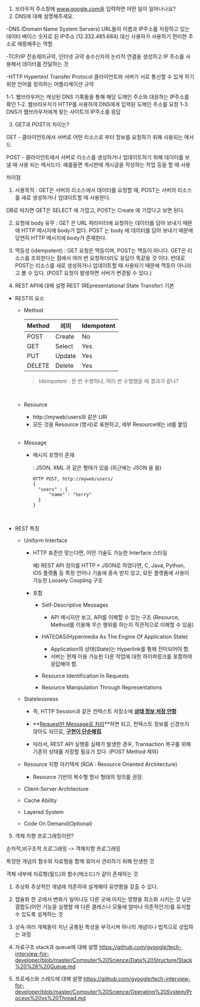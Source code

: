 1. 브라우저 주소창에 www.google.com을 입력하면 어떤 일이 일어나나요?
2. DNS에 대해 설명해주세요.

-DNS (Domain Name System Servers) URL들의 이름과 IP주소를 저장하고 있는 데이터 베이스
숫자로 된 IP주소 (12.332.485.684) 대신 사용자가 사용하기 편리한 주소로 매핑해주는 역할

-TCP/IP 전송제어규약, 인터넷 규약
송수신자의 논리적 연결을 생성하고 IP 주소를 사용해서 데이터를 전달하는 것

-HTTP Hypertext Transfer Protocol
클라이언트와 서버가 서로 통신할 수 있게 하기 위한 언어를 정의하는 어플리케이션 규약

1-1. 웹브라우저는 캐싱된 DNS 기록들을 통해 해당 도메인 주소와 대응하는 IP주소를 확인
1-2. 웹브라우저가 HTTP를 사용하여 DNS에게 입력된 도메인 주소를 요청
1-3. DNS가 웹브라우저에게 찾는 사이트의 IP주소를 응답



3. GET과 POST의 차이는?

GET - 클라이언트에서 서버로 어떤 리소스로 부터 정보를 요청하기 위해 사용되는 메서드

POST - 클라이언트에서 서버로 리소스를 생성하거나 업데이트하기 위해 데이터를 보낼 때 사용 되는 메서드다. 예를들면 게시판에 게시글을 작성하는 작업 등을 할 때 사용


차이점
1. 사용목적 : GET은 서버의 리소스에서 데이터를 요청할 때, POST는 서버의 리소스를 새로 생성하거나 업데이트할 때 사용한다.

DB로 따지면 GET은 SELECT 에 가깝고, POST는 Create 에 가깝다고 보면 된다.


2. 요청에 body 유무 : GET 은 URL 파라미터에 요청하는 데이터를 담아 보내기 때문에 HTTP 메시지에 body가 없다. POST 는 body 에 데이터를 담아 보내기 때문에 당연히 HTTP 메시지에 body가 존재한다.


3. 멱등성 (idempotent) : GET 요청은 멱등이며, POST는 멱등이 아니다.
GET은 리소스를 조회한다는 점에서 여러 번 요청하더라도 응답이 똑같을 것 이다. 반대로 POST는 리소스를 새로 생성하거나 업데이트할 때 사용되기 때문에 멱등이 아니라고 볼 수 있다. (POST 요청이 발생하면 서버가 변경될 수 있다.)


4. REST API에 대해 설명
REST (REpresentational State Transfer) 기본

* REST의 요소

  * Method

    | Method | 의미   | Idempotent |
    | ------ | ------ | ---------- |
    | POST   | Create | No         |
    | GET    | Select | Yes        |
    | PUT    | Update | Yes        |
    | DELETE | Delete | Yes        |

    > Idempotent : 한 번 수행하냐, 여러 번 수행했을 때 결과가 같나?
    <br>

  * Resource

    * http://myweb/users와 같은 URI
    * 모든 것을 Resource (명사)로 표현하고, 세부 Resource에는 id를 붙임

    <br>

  * Message

    * 메시지 포맷이 존재

      : JSON, XML 과 같은 형태가 있음 (최근에는 JSON 을 씀)

      ```text
      HTTP POST, http://myweb/users/
      {
      	"users" : {
      		"name" : "terry"
      	}
      }
      ```

    <br>

* REST 특징

  * Uniform Interface

    * HTTP 표준만 맞는다면, 어떤 기술도 가능한 Interface 스타일

      예) REST API 정의를 HTTP + JSON로 하였다면, C, Java, Python, IOS 플랫폼 등 특정 언어나 기술에 종속 받지 않고, 모든 플랫폼에 사용이 가능한 Loosely Coupling 구조

    * 포함
      * Self-Descriptive Messages

        * API 메시지만 보고, API를 이해할 수 있는 구조 (Resource, Method를 이용해 무슨 행위를 하는지 직관적으로 이해할 수 있음)

      * HATEOAS(Hypermedia As The Engine Of Application State)

        * Application의 상태(State)는 Hyperlink를 통해 전이되어야 함.
        * 서버는 현재 이용 가능한 다른 작업에 대한 하이퍼링크를 포함하여 응답해야 함.

      * Resource Identification In Requests

      * Resource Manipulation Through Representations

  * Statelessness

    * 즉, HTTP Session과 같은 컨텍스트 저장소에 **<u>상태 정보 저장 안함</u>**
    * **<u>Request만 Message로 처리</u>**하면 되고, 컨텍스트 정보를 신경쓰지 않아도 되므로, **<u>구현이 단순해짐</u>**.

    * 따라서, REST API 실행중 실패가 발생한 경우, Transaction 복구를 위해 기존의 상태를 저장할 필요가 있다. (POST Method 제외)

  * Resource 지향 아키텍쳐 (ROA : Resource Oriented Architecture)

    * Resource 기반의 복수형 명사 형태의 정의를 권장.
  
  * Client-Server Architecture
  
  * Cache Ability
  
  * Layered System
  
  * Code On Demand(Optional)
5. 객체 지향 프로그래밍이란?

순차적,비구조적 프로그래밍 -> 객체지향 프로그래밍

특정한 개념의 함수와 자료형을 함께 묶어서 관리하기 위해 탄생한 것

객체 내부에 자료형(필드)와 함수(메소드)가 같이 존재하는 것

1. 추상화
    추상적인 개념에 의존하여 설계해야 유연함을 갖출 수 있다.

2. 캡슐화
    한 곳에서 변화가 일어나도 다른 곳에 미치는 영향을 최소화 시키는 것
    낮은 결합도(어떤 기능을 실행할 때 다른 클래스나 모듈에 얼마나 의존적인가)를 유지할 수 있도록 설계하는 것

3. 상속
    여러 개체들이 지닌 공통된 특성을 부각시켜 하나의 개념이나 법칙으로 성립하는 과정
    


6. 자료구조 stack과 queue에 대해 설명
https://github.com/gyoogle/tech-interview-for-developer/blob/master/Computer%20Science/Data%20Structure/Stack%20%26%20Queue.md
7. 프로세스와 스레드에 대해 설명
https://github.com/gyoogle/tech-interview-for-developer/blob/master/Computer%20Science/Operating%20System/Process%20vs%20Thread.md
